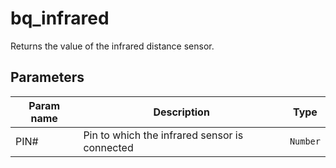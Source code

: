bq_infrared
==========

Returns the value of the infrared distance sensor.

Parameters
----------

| Param name | Description | Type     |
 ------------|-------------|----------
| PIN#     | Pin to which the infrared sensor is connected | `Number` |